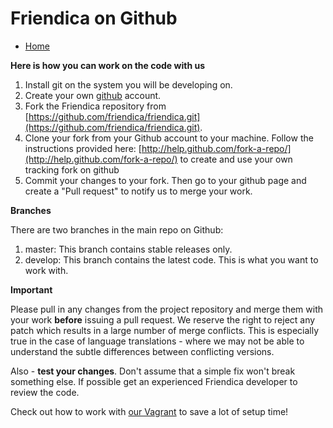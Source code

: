 Friendica on Github
===================

* [Home](help)

**Here is how you can work on the code with us**

1. Install git on the system you will be developing on.
2. Create your own [github](https://github.com) account.
3. Fork the Friendica repository from [https://github.com/friendica/friendica.git](https://github.com/friendica/friendica.git).
4. Clone your fork from your Github account to your machine. Follow the instructions provided here: [http://help.github.com/fork-a-repo/](http://help.github.com/fork-a-repo/) to create and use your own tracking fork on github
5. Commit your changes to your fork. Then go to your github page and create a "Pull request" to notify us to merge your work.

**Branches**

There are two branches in the main repo on Github:

1. master: This branch contains stable releases only.
2. develop: This branch contains the latest code. This is what you want to work with.

**Important**

Please pull in any changes from the project repository and merge them with your work **before** issuing a pull request. We reserve the right to reject any patch which results in a large number of merge conflicts. This is especially true in the case of language translations - where we may not be able to understand the subtle differences between conflicting versions.

Also - **test your changes**. Don't assume that a simple fix won't break something else. If possible get an experienced Friendica developer to review the code. 

Check out how to work with [our Vagrant](help/Vagrant) to save a lot of setup time!

